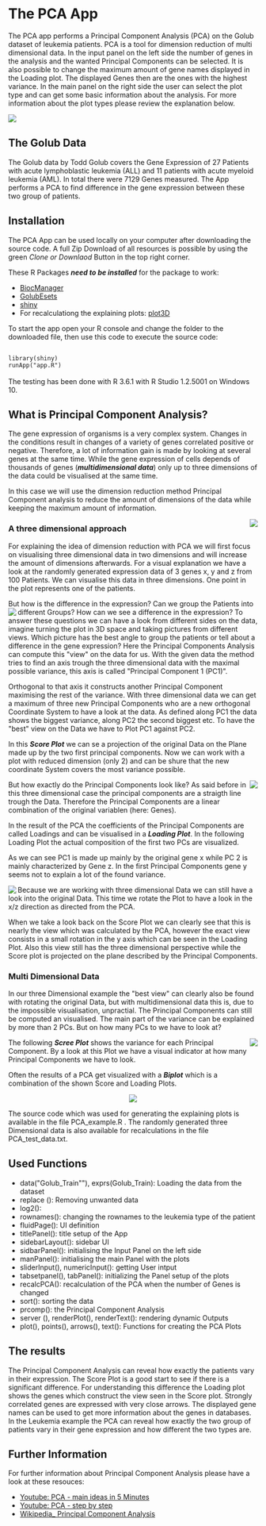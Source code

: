 #  The PCA App

The PCA app performs a Principal Component Analysis (PCA) on the Golub dataset of leukemia patients. PCA is a tool for dimension reduction of multi dimensional data. In the input panel on the left side the number of genes in the analysis and the wanted Principal Components can be selected. It is also possible to change the maximum amount of gene names displayed in the Loading plot. The displayed Genes then are the ones with the highest variance. In the main panel on the right side the user can select the plot type and can get some basic information about the analysis. For more information about the plot types please review the explanation below. 

<img src="Images/app.png"/>

## The Golub Data

The Golub data by Todd Golub covers the Gene Expression of 27 Patients with acute lymphoblastic leukemia (ALL) and 11 patients with acute myeloid leukemia (AML). In total there were 7129 Genes measured. 
The App performs a PCA to find difference in the gene expression between these two group of patients. 

## Installation
The PCA App can be used locally on your computer after downloading the source code. 
A full Zip Download of all resources is possible by using the green *Clone or Downlaod* Button in the top right corner. 

These R Packages ***need to be installed*** for the package to work:
* [BiocManager](https://www.bioconductor.org/install/)
* [GolubEsets](https://bioconductor.org/packages/release/data/experiment/html/golubEsets.html)
* [shiny](https://shiny.rstudio.com/)
* For recalculationg the explaining plots: [plot3D](http://www.sthda.com/english/wiki/impressive-package-for-3d-and-4d-graph-r-software-and-data-visualization)

To start the app open your R console and change the folder to the downloaded file, then use this code to execute the source code: 

<code> 
library(shiny)  
runApp("app.R")
</code>
<br/>
The testing has been done with R 3.6.1 with R Studio 1.2.5001 on Windows 10. 

## What is Principal Component Analysis?

The gene expression of organisms is a very complex system. Changes in the conditions result in changes of a variety of genes correlated positive or negative. Therefore, a lot of information gain is made by looking at several genes at the same time. 
While the gene expression of cells depends of thousands of genes (***multidimensional data***) only up to three dimensions of the data could be visualised at the same time. 

In this case we will use the dimension reduction method Principal Component analysis to reduce the amount of dimensions of the data while keeping the maximum amount of information. 

<img src="Images/Expression_Data_3D.png" align="right" />

### A three dimensional approach

For explaining the idea of dimension reduction with PCA we will first focus on visualising three dimensional data in two dimensions and will increase the amount of dimensions afterwards. For a visual explanation we have a look at the randomly generated expression data of 3 genes x, y and z from 100 Patients. We can visualise this data in three dimensions. One point in the plot represents one of the patients. 

But how is the difference in the expression? Can we group the Patients into different Groups? How can we see a difference in the expression? 
<img src="Images/Score_Plot.png" align="left"/>
To answer these questions we can have a look from different sides on the data, imagine turning the plot in 3D space and taking pictures from different views. Which picture has the best angle to group the patients or tell about a difference in the gene expression? 
Here the Principal Components Analysis can compute this "view" on the data for us. 
With the given data the method tries to find an axis trough the three dimensional data with the maximal possible variance, this axis is called "Principal Component 1 (PC1)". 

Orthogonal to that axis it constructs another Principal Component maximising the rest of the variance. With three dimensional data we can get a maximum of three new Principal Components who are a new orthogonal Coordinate System to have a look at the data. As defined along PC1 the data shows the biggest variance, along PC2 the second biggest etc. To have the "best" view on the Data we have to Plot PC1 against PC2. 

In this ***Score Plot*** we can se a projection of the original Data on the Plane made up by the two first principal components. Now we can work with a plot with reduced dimension (only 2) and can be shure that the new coordinate System covers the most variance possible. 

<img src="Images/Loading_Plot.png" align="right" />

But how exactly do the Principal Components look like? As said before in this three dimensional case the principal components are a straigth line trough the Data. Therefore the Principal Components are a linear combination of the original variablen (here: Genes). 

In the result of the PCA the coefficients of the Principal Components are called Loadings and can be visualised in a ***Loading Plot***. In the following Loading Plot the actual composition of the first two PCs are visualized. 

As we can see PC1 is made up mainly by the original gene x while PC 2 is mainly characterized by Gene z. In the first Principal Components gene y seems not to explain a lot of the found variance. 

<img src="Images/Rotated_Expression_Data.png" align="left"/>

Because we are working with three dimensional Data we can still have a look into the original Data. This time we rotate the Plot to have a look in the x/z direction as directed from the PCA. 

When we take a look back on the Score Plot we can clearly see that this is nearly the view which was calculated by the PCA, however the exact view consists in a small rotation in the y axis which can be seen in the Loading Plot. Also this view still has the three dimensional perspective while the Score plot is projected on the plane described by the Principal Components. 

### Multi Dimensional Data
In our three Dimensional example the "best view" can clearly also be found with rotating the original Data, but with multidimensional data this is, due to the impossible visualisation, unpractial. The Principal Components can still be computed an visualised. The main part of the variance can be explained by more than 2 PCs. But on how many PCs to we have to look at? 

<img src="Images/Screeplot.png" align="right"/>

The following ***Scree Plot*** shows the variance for each Principal Component. By a look at this Plot we have a visual indicator at how many Principal Components we have to look.  

Often the results of a PCA get visualized with a ***Biplot*** which is a combination of the shown Score and Loading Plots. 

<p align="center">
<img src="Images/Biplot.png"/> 
</p>

The source code which was used for generating the explaining plots is available in the file PCA_example.R . The randomly generated three Dimensional data is also available for recalculations in the file PCA_test_data.txt.

## Used Functions

* data("Golub_Train""), exprs(Golub_Train): Loading the data from the dataset
* replace (): Removing unwanted data
* log2(): 
* rownames(): changing the rownames to the leukemia type of the patient
* fluidPage(): UI definition
* titlePanel(): title setup of the App
* sidebarLayout(): sidebar UI
* sidbarPanel(): initialising the Input Panel on the left side
* manPanel(): initialising the main Panel with the plots
* sliderInput(), numericInput(): getting User intput
* tabsetpanel(), tabPanel(): initializing the Panel setup of the plots
* recalcPCA(): recalculation of the PCA when the number of Genes is changed
* sort(): sorting the data
* prcomp(): the Principal Component Analysis
* server (), renderPlot(), renderText(): rendering dynamic Outputs
* plot(), points(), arrows(), text(): Functions for creating the PCA Plots


## The results

The Principal Component Analysis can reveal how exactly the patients vary in their expression. The Score Plot is a good start to see if there is a significant difference. For understanding this difference the Loading plot shows the genes which construct the view seen in the Score plot. Strongly correlated genes are expressed with very close arrows. The displayed gene names can be used to get more information about the genes in databases. In the Leukemia example the PCA can reveal how exactly the two group of patients vary in their gene expression and how different the two types are.


## Further Information
For further information about Principal Component Analysis please have a look at these resouces: 
* [Youtube: PCA - main ideas in 5 Minutes](https://youtu.be/HMOI_lkzW08)
* [Youtube: PCA - step by step](https://youtu.be/FgakZw6K1QQ)
* [Wikipedia_ Principal Component Analysis](https://en.wikipedia.org/wiki/Principal_component_analysis)

